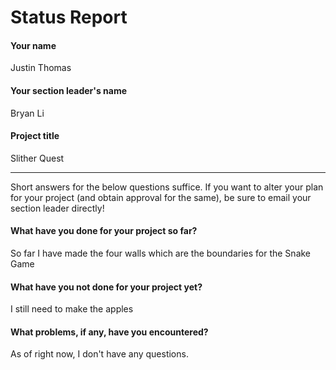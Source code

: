 # Status Report

#### Your name

Justin Thomas

#### Your section leader's name

Bryan Li

#### Project title

Slither Quest

***

Short answers for the below questions suffice. If you want to alter your plan for your project (and obtain approval for the same), be sure to email your section leader directly!

#### What have you done for your project so far?

So far I have made the four walls which are the boundaries for the Snake Game 

#### What have you not done for your project yet?

I still need to make the apples

#### What problems, if any, have you encountered?

As of right now, I don't have any questions.
